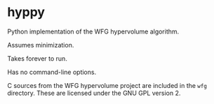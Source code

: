 hyppy
==========

Python implementation of the WFG hypervolume algorithm.

Assumes minimization.

Takes forever to run.

Has no command-line options.


C sources from the WFG hypervolume project are included in the `wfg` directory.  These are licensed under the GNU GPL version 2.

